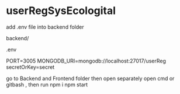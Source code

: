 # userRegSysEcologital

add .env file into backend folder

backend/

.env

PORT=3005
MONGODB_URI=mongodb://localhost:27017/userReg
secretOrKey=secret



go to Backend and Frontend folder then open separately open cmd or gitbash  , then run 
npm i
npm start

